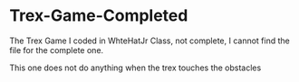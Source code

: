 # Trex-Game-Completed
The Trex Game I coded in WhteHatJr Class, not complete, I cannot find the file for the complete one.

This one does not do anything when the trex touches the obstacles
